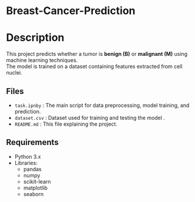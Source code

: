 # Breast-Cancer-Prediction

# Description
This project predicts whether a tumor is **benign (B)** or **malignant (M)** using machine learning techniques.  
The model is trained on a dataset containing features extracted from cell nuclei.

## Files
- `task.ipnby` : The main script for data preprocessing, model training, and prediction.  
- `dataset.csv` : Dataset used for training and testing the model .  
- `README.md` : This file explaining the project.

## Requirements
- Python 3.x  
- Libraries:
  - pandas
  - numpy
  - scikit-learn
  - matplotlib
  - seaborn
